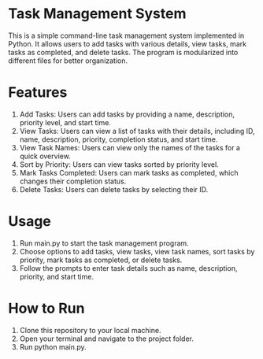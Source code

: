 # Task Management System
This is a simple command-line task management system implemented in Python. It allows users to add tasks with various details, view tasks, mark tasks as completed, and delete tasks. The program is modularized into different files for better organization.

# Features
1. Add Tasks: Users can add tasks by providing a name, description, priority level, and start time.
2. View Tasks: Users can view a list of tasks with their details, including ID, name, description, priority, completion status, and start time.
3. View Task Names: Users can view only the names of the tasks for a quick overview.
4. Sort by Priority: Users can view tasks sorted by priority level.
5. Mark Tasks Completed: Users can mark tasks as completed, which changes their completion status.
6. Delete Tasks: Users can delete tasks by selecting their ID.

# Usage
1. Run main.py to start the task management program.
2. Choose options to add tasks, view tasks, view task names, sort tasks by priority, mark tasks as completed, or delete tasks.
3. Follow the prompts to enter task details such as name, description, priority, and start time.

# How to Run
1. Clone this repository to your local machine.
2. Open your terminal and navigate to the project folder.
3. Run python main.py.

